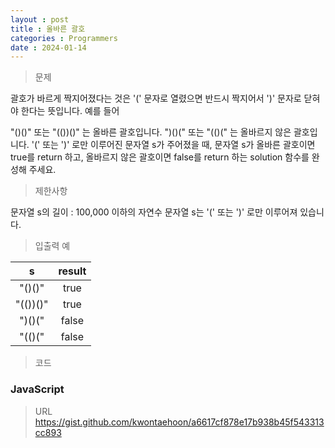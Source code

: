 ```yaml
---
layout : post
title : 올바른 괄호
categories : Programmers
date : 2024-01-14
---
```

> 문제<br>

괄호가 바르게 짝지어졌다는 것은 '(' 문자로 열렸으면 반드시 짝지어서 ')' 문자로 닫혀야 한다는 뜻입니다. 예를 들어

"()()" 또는 "(())()" 는 올바른 괄호입니다.
")()(" 또는 "(()(" 는 올바르지 않은 괄호입니다.
'(' 또는 ')' 로만 이루어진 문자열 s가 주어졌을 때, 문자열 s가 올바른 괄호이면 true를 return 하고, 올바르지 않은 괄호이면 false를 return 하는 solution 함수를 완성해 주세요.

> 제한사항<br>

문자열 s의 길이 : 100,000 이하의 자연수
문자열 s는 '(' 또는 ')' 로만 이루어져 있습니다.

> 입출력 예<br>

|s|result|
|:--:|:--:|
|"()()"|true|
|"(())()"|true|
|")()("|false|
|"(()("|false|

> 코드

### JavaScript

<script src="https://gist.github.com/kwontaehoon/a6617cf878e17b938b45f543313cc893.js"></script>

> URL
https://gist.github.com/kwontaehoon/a6617cf878e17b938b45f543313cc893